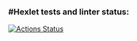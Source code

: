### #Hexlet tests and linter status:
[![Actions Status](https://github.com/Max8583/php-project-lvl1/workflows/hexlet-check/badge.svg)](https://github.com/Max8583/php-project-lvl1/actions)
